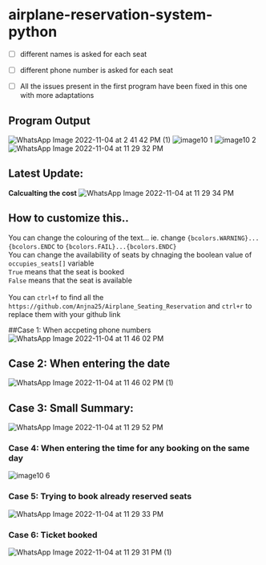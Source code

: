 # airplane-reservation-system-python

- [ ] different names is asked for each seat
- [ ] different phone number is asked for each seat
- [ ] All the issues present in the first program have been fixed in this one with more adaptations




## Program Output
![WhatsApp Image 2022-11-04 at 2 41 42 PM (1)](https://user-images.githubusercontent.com/89570095/200043942-c4b59e13-c366-45dc-a382-75f31e25bb28.jpeg)
![image10 1](https://user-images.githubusercontent.com/76808676/106876651-f3531700-66fd-11eb-8daa-cdea6c974998.png)
![image10 2](https://user-images.githubusercontent.com/76808676/106876656-f51cda80-66fd-11eb-8564-2ac29a439778.png)
![WhatsApp Image 2022-11-04 at 11 29 32 PM](https://user-images.githubusercontent.com/89570095/200044491-3c6111ff-4045-4dc6-a378-116f4892a62e.jpeg)


## Latest Update:
**Calcualting the cost**
![WhatsApp Image 2022-11-04 at 11 29 34 PM](https://user-images.githubusercontent.com/89570095/200046478-93a2f855-af56-4fe7-8439-9dbad2f5abaf.jpeg)


## How to customize this..
You can change the colouring of the text... ie. change ```{bcolors.WARNING}...{bcolors.ENDC``` to ```{bcolors.FAIL}...{bcolors.ENDC}```
<br />You can change the availability of seats by chnaging the boolean value of ``` occupies_seats[]``` variable
<br/>```True``` means that the seat is booked 
<br />```False``` means that the seat is available
<br />
<br />You can ```ctrl+f``` to find all the ```https://github.com/Anjna25/Airplane_Seating_Reservation``` and ```ctrl+r``` to replace them with your github link



##Case 1: When accpeting phone numbers
![WhatsApp Image 2022-11-04 at 11 46 02 PM](https://user-images.githubusercontent.com/89570095/200047097-08bd6b45-9f1d-47bc-bea2-604eb3e32a5c.jpeg)

## Case 2: When entering the date
![WhatsApp Image 2022-11-04 at 11 46 02 PM (1)](https://user-images.githubusercontent.com/89570095/200047162-c759ebb6-d30a-4720-8047-8c714ae7b38e.jpeg)

## Case 3: Small Summary:
![WhatsApp Image 2022-11-04 at 11 29 52 PM](https://user-images.githubusercontent.com/89570095/200044635-aab3f7cd-337e-4ce4-a2b5-072df5f8ed77.jpeg)
### Case 4: When entering the time for any booking on the same day
![image10 6](https://user-images.githubusercontent.com/76808676/106879034-a7ee3800-6700-11eb-9a97-2a7cfc8e7dda.png)
### Case 5: Trying to book already reserved seats
![WhatsApp Image 2022-11-04 at 11 29 33 PM](https://user-images.githubusercontent.com/89570095/200046698-407150a1-3715-460b-9d5f-40e5b9a212c2.jpeg)

### Case 6: Ticket booked
![WhatsApp Image 2022-11-04 at 11 29 31 PM (1)](https://user-images.githubusercontent.com/89570095/200046830-eb6277de-a1b7-46c7-a266-2e44ea927cb6.jpeg)


